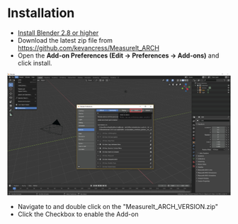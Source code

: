# Installation

 * [Install Blender 2.8 or higher](https://www.blender.org/download/)
 * Download the latest zip file from https://github.com/kevancress/MeasureIt_ARCH
 * Open the __Add-on Preferences (Edit -> Preferences -> Add-ons)__ and click install.

![image](images/install-1.jpg)

 * Navigate to and double click on the "MeasureIt_ARCH_VERSION.zip"
 * Click the Checkbox to enable the Add-on